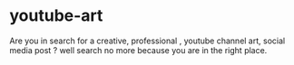 # youtube-art
 Are you in search for a creative, professional , youtube channel art, social media post ? well search no more because you are in the right place. 
